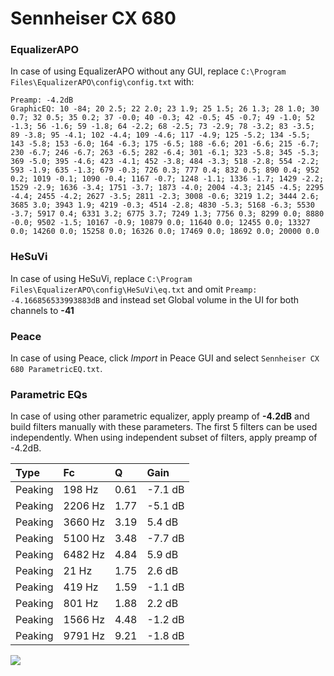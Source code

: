 # Sennheiser CX 680

### EqualizerAPO
In case of using EqualizerAPO without any GUI, replace `C:\Program Files\EqualizerAPO\config\config.txt`
with:
```
Preamp: -4.2dB
GraphicEQ: 10 -84; 20 2.5; 22 2.0; 23 1.9; 25 1.5; 26 1.3; 28 1.0; 30 0.7; 32 0.5; 35 0.2; 37 -0.0; 40 -0.3; 42 -0.5; 45 -0.7; 49 -1.0; 52 -1.3; 56 -1.6; 59 -1.8; 64 -2.2; 68 -2.5; 73 -2.9; 78 -3.2; 83 -3.5; 89 -3.8; 95 -4.1; 102 -4.4; 109 -4.6; 117 -4.9; 125 -5.2; 134 -5.5; 143 -5.8; 153 -6.0; 164 -6.3; 175 -6.5; 188 -6.6; 201 -6.6; 215 -6.7; 230 -6.7; 246 -6.7; 263 -6.5; 282 -6.4; 301 -6.1; 323 -5.8; 345 -5.3; 369 -5.0; 395 -4.6; 423 -4.1; 452 -3.8; 484 -3.3; 518 -2.8; 554 -2.2; 593 -1.9; 635 -1.3; 679 -0.3; 726 0.3; 777 0.4; 832 0.5; 890 0.4; 952 0.2; 1019 -0.1; 1090 -0.4; 1167 -0.7; 1248 -1.1; 1336 -1.7; 1429 -2.2; 1529 -2.9; 1636 -3.4; 1751 -3.7; 1873 -4.0; 2004 -4.3; 2145 -4.5; 2295 -4.4; 2455 -4.2; 2627 -3.5; 2811 -2.3; 3008 -0.6; 3219 1.2; 3444 2.6; 3685 3.0; 3943 1.9; 4219 -0.3; 4514 -2.8; 4830 -5.3; 5168 -6.3; 5530 -3.7; 5917 0.4; 6331 3.2; 6775 3.7; 7249 1.3; 7756 0.3; 8299 0.0; 8880 -0.0; 9502 -1.5; 10167 -0.9; 10879 0.0; 11640 0.0; 12455 0.0; 13327 0.0; 14260 0.0; 15258 0.0; 16326 0.0; 17469 0.0; 18692 0.0; 20000 0.0
```

### HeSuVi
In case of using HeSuVi, replace `C:\Program Files\EqualizerAPO\config\HeSuVi\eq.txt` and omit `Preamp:
-4.166856533993883dB` and instead set Global volume in the UI for both channels to **-41**

### Peace
In case of using Peace, click *Import* in Peace GUI and select `Sennheiser CX 680 ParametricEQ.txt`.

### Parametric EQs
In case of using other parametric equalizer, apply preamp of **-4.2dB** and build filters manually
with these parameters. The first 5 filters can be used independently.
When using independent subset of filters, apply preamp of -4.2dB.

| Type    | Fc      |    Q | Gain    |
|:--------|:--------|:-----|:--------|
| Peaking | 198 Hz  | 0.61 | -7.1 dB |
| Peaking | 2206 Hz | 1.77 | -5.1 dB |
| Peaking | 3660 Hz | 3.19 | 5.4 dB  |
| Peaking | 5100 Hz | 3.48 | -7.7 dB |
| Peaking | 6482 Hz | 4.84 | 5.9 dB  |
| Peaking | 21 Hz   | 1.75 | 2.6 dB  |
| Peaking | 419 Hz  | 1.59 | -1.1 dB |
| Peaking | 801 Hz  | 1.88 | 2.2 dB  |
| Peaking | 1566 Hz | 4.48 | -1.2 dB |
| Peaking | 9791 Hz | 9.21 | -1.8 dB |

![](https://raw.githubusercontent.com/jaakkopasanen/AutoEq/master/results/headphonecom/sbaf-serious/Sennheiser%20CX%20680/Sennheiser%20CX%20680.png)
